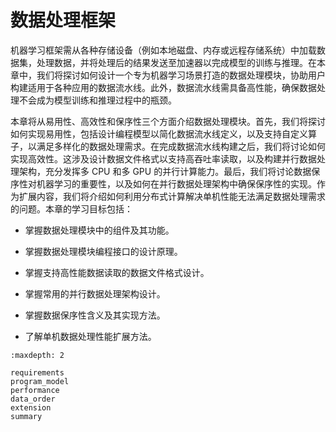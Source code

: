 # 数据处理框架

机器学习框架需从各种存储设备（例如本地磁盘、内存或远程存储系统）中加载数据集，处理数据，并将处理后的结果发送至加速器以完成模型的训练与推理。在本章中，我们将探讨如何设计一个专为机器学习场景打造的数据处理模块，协助用户构建适用于各种应用的数据流水线。此外，数据流水线需具备高性能，确保数据处理不会成为模型训练和推理过程中的瓶颈。

本章将从易用性、高效性和保序性三个方面介绍数据处理模块。首先，我们将探讨如何实现易用性，包括设计编程模型以简化数据流水线定义，以及支持自定义算子，以满足多样化的数据处理需求。在完成数据流水线构建之后，我们将讨论如何实现高效性。这涉及设计数据文件格式以支持高吞吐率读取，以及构建并行数据处理架构，充分发挥多 CPU 和多 GPU 的并行计算能力。最后，我们将讨论数据保序性对机器学习的重要性，以及如何在并行数据处理架构中确保保序性的实现。作为扩展内容，我们将介绍如何利用分布式计算解决单机性能无法满足数据处理需求的问题。本章的学习目标包括：

-   掌握数据处理模块中的组件及其功能。

-   掌握数据处理模块编程接口的设计原理。

-   掌握支持高性能数据读取的数据文件格式设计。

-   掌握常用的并行数据处理架构设计。

-   掌握数据保序性含义及其实现方法。

-   了解单机数据处理性能扩展方法。


```toc
:maxdepth: 2

requirements
program_model
performance
data_order
extension
summary
```
